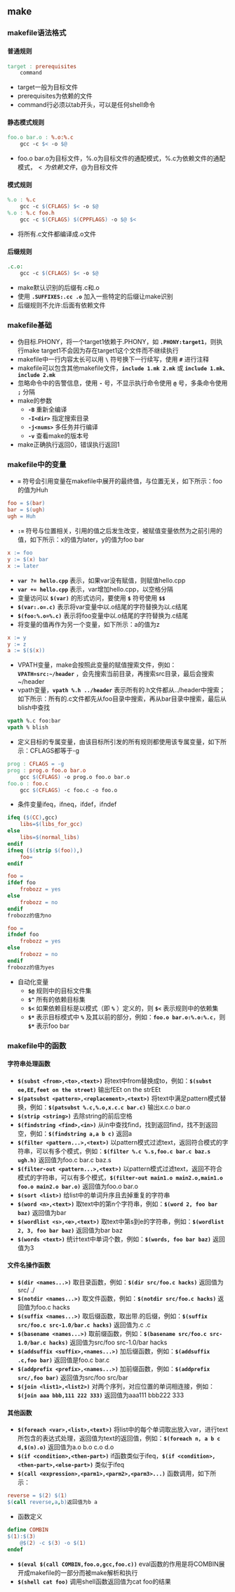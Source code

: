 ## make
### makefile语法格式
#### 普通规则
```makefile
target : prerequisites
    command
```
+ target一般为目标文件  
+ prerequisites为依赖的文件  
+ command行必须以tab开头，可以是任何shell命令  

#### 静态模式规则
```makefile
foo.o bar.o : %.o:%.c
    gcc -c $< -o $@
```
+ foo.o bar.o为目标文件，%.o为目标文件的通配模式，%.c为依赖文件的通配模式，$<为依赖文件，$@为目标文件  

#### 模式规则
```makefile
%.o : %.c 
    gcc -c $(CFLAGS) $< -o $@
%.o : %.c foo.h 
    gcc -c $(CFLAGS) $(CPPFLAGS) -o $@ $<
```
+ 将所有.c文件都编译成.o文件  

#### 后缀规则
```makefile
.c.o:
    gcc -c $(CFLAGS) $< -o $@
```
+ make默认识别的后缀有.c和.o  
+ 使用 **`.SUFFIXES:.cc .o`** 加入一些特定的后缀让make识别  
+ 后缀规则不允许:后面有依赖文件  

### makefile基础
+ 伪目标.PHONY，将一个target1依赖于.PHONY，如 **`.PHONY:target1`**，则执行make target1不会因为存在target1这个文件而不继续执行  
+ makefile中一行内容太长可以用 **`\`** 符号换下一行续写，使用 **`#`** 进行注释
+ makefile可以包含其他makefile文件，**`include 1.mk 2.mk`** 或 **`include 1.mk、include 2.mk`**  
+ 忽略命令中的告警信息，使用 **`-`** 号，不显示执行命令使用 **`@`** 号，多条命令使用 **`;`** 分隔  
+ make的参数  
    + **`-B`** 重新全编译  
    + **`-I<dir>`** 指定搜索目录  
    + **`-j<nums>`** 多任务并行编译  
    + **`-v`** 查看make的版本号  
+ make正确执行返回0，错误执行返回1  

### makefile中的变量
+  **`=`** 符号会引用变量在makefile中展开的最终值，与位置无关，如下所示：foo的值为Huh
```makefile
foo = $(bar) 
bar = $(ugh) 
ugh = Huh
```
+ **`:=`** 符号与位置相关，引用的值之后发生改变，被赋值变量依然为之前引用的值，如下所示：x的值为later，y的值为foo bar
```makefile
x := foo 
y := $(x) bar 
x := later
```  
+ **`var ?= hello.cpp`** 表示，如果var没有赋值，则赋值hello.cpp  
+ **`var += hello.cpp`** 表示，var增加hello.cpp，以空格分隔  
+ 变量访问以 **`$(var)`** 的形式访问，要使用 **`$`** 符号使用 **`$$`**  
+ **`$(var:.o=.c)`** 表示将var变量中以.o结尾的字符替换为以.c结尾  
+ **`$(foo:%.o=%.c)`** 表示将foo变量中以.o结尾的字符替换为.c结尾  
+ 将变量的值再作为另一个变量，如下所示：a的值为z  
```makefile
x := y
y := z
a := $($(x))
```
+ VPATH变量，make会按照此变量的赋值搜索文件，例如：**`VPATH=src:~/header`** ，会先搜索当前目录，再搜索src目录，最后会搜索~/header  
+ vpath变量，**`vpath %.h ../header`** 表示所有的.h文件都从../header中搜索；如下所示：所有的.c文件都先从foo目录中搜索，再从bar目录中搜索，最后从blish中查找  
```makefile
vpath %.c foo:bar
vpath % blish
```
+ 定义目标的专属变量，由该目标所引发的所有规则都使用该专属变量，如下所示：CFLAGS都等于-g 
```makefile
prog : CFLAGS = -g
prog : prog.o foo.o bar.o 
    gcc $(CFLAGS) -o prog.o foo.o bar.o 
foo.o : foo.c
    gcc $(CFLAGS) -c foo.c -o foo.o
```
+ 条件变量ifeq，ifneq，ifdef，ifndef  
```makefile
ifeq ($(CC),gcc) 
    libs=$(libs_for_gcc) 
else 
    libs=$(normal_libs) 
endif 
ifneq ($(strip $(foo)),)
    foo=
endif
```
```makefile
foo = 
ifdef foo 
    frobozz = yes 
else 
    frobozz = no 
endif 
frobozz的值为no
```
```makefile
foo = 
ifndef foo 
    frobozz = yes 
else 
    frobozz = no 
endif 
frobozz的值为yes
```
+ 自动化变量
    + **`$@`** 规则中的目标文件集  
    + **`$^`** 所有的依赖目标集  
    + **`$<`** 如果依赖目标是以模式（即 **`%`** ）定义的，则 **`$<`** 表示规则中的依赖集  
    + **`$*`** 表示目标模式中 **`%`** 及其以前的部分，例如：**`foo.o bar.o:%.o:%.c`**，则 **`$*`** 表示foo bar

### makefile中的函数
#### 字符串处理函数
+ **`$(subst <from>,<to>,<text>)`** 将text中from替换成to，例如：**`$(subst ee,EE,feet on the street)`** 输出fEEt on the strEEt  
+ **`$(patsubst <pattern>,<replacement>,<text>)`** 将text中满足pattern模式替换，例如：**`$(patsubst %.c,%.o,x.c.c bar.c)`** 输出x.c.o bar.o  
+ **`$(strip <string>)`** 去除string的前后空格  
+ **`$(findstring <find>,<in>)`** 从in中查找find，找到返回find，找不到返回空，例如：**`$(findstring a,a b c)`** 返回a  
+ **`$(filter <pattern...>,<text>)`** 以pattern模式过滤text，返回符合模式的字符串，可以有多个模式，例如：**`$(filter %.c %.s,foo.c bar.c baz.s ugh.h)`** 返回值为foo.c bar.c baz.s  
+ **`$(filter-out <pattern...>,<text>)`** 以pattern模式过滤text，返回不符合模式的字符串，可以有多个模式，**`$(filter-out main1.o main2.o,main1.o foo.o main2.o bar.o)`** 返回值为foo.o bar.o  
+ **`$(sort <list>)`** 给list中的单词升序且去掉重复的字符串  
+ **`$(word <n>,<text>)`** 取text中的第n个字符串，例如：**`$(word 2, foo bar baz)`** 返回值为bar  
+ **`$(wordlist <s>,<e>,<text>)`** 取text中第s到e的字符串，例如：**`$(wordlist 2, 3, foo bar baz)`** 返回值为bar baz  
+ **`$(words <text>)`** 统计text中单词个数，例如：**`$(words, foo bar baz)`** 返回值为3  

#### 文件名操作函数
+ **`$(dir <names...>)`** 取目录函数，例如：**`$(dir src/foo.c hacks)`** 返回值为src/ ./  
+ **`$(notdir <names...>)`** 取文件函数，例如：**`$(notdir src/foo.c hacks)`** 返回值为foo.c hacks  
+ **`$(suffix <names...>)`** 取后缀函数，取出带.的后缀，例如：**`$(suffix src/foo.c src-1.0/bar.c hacks)`** 返回值为.c .c  
+ **`$(basename <names...>)`** 取前缀函数，例如：**`$(basename src/foo.c src-1.0/bar.c hacks)`** 返回值为src/foo src-1.0/bar hacks  
+ **`$(addsuffix <suffix>,<names...>)`** 加后缀函数，例如：**`$(addsuffix .c,foo bar)`** 返回值是foo.c bar.c  
+ **`$(addprefix <prefix>,<names...>)`** 加前缀函数，例如：**`$(addprefix src/,foo bar)`** 返回值为src/foo src/bar  
+ **`$(join <list1>,<list2>)`** 对两个序列，对应位置的单词相连接，例如：**`$(join aaa bbb,111 222 333)`** 返回值为aaa111 bbb222 333  

#### 其他函数
+ **`$(foreach <var>,<list>,<text>)`** 将list中的每个单词取出放入var，进行text所包含的表达式处理，返回值为text的返回值，例如：**`$(foreach n, a b c d,$(n).o)`** 返回值为a.o b.o c.o d.o  
+ **`$(if <condition>,<then-part>)`** if函数类似于ifeq，**`$(if <condition>,<then-part>,<else-part>)`** 类似于ifeq  
+ **`$(call <expression>,<parm1>,<parm2>,<parm3>...)`** 函数调用，如下所示：
```makefile
reverse = $(2) $(1) 
$(call reverse,a,b)返回值为b a 
```
+ 函数定义
```makefile
define COMBIN
$(1):$(3)
    @$(2) -c $(3) -o $(1)
endef
```
+ **`$(eval $(call COMBIN,foo.o,gcc,foo.c))`** eval函数的作用是将COMBIN展开成makefile的一部分而被make解析和执行  
+ **`$(shell cat foo)`** 调用shell函数返回值为cat foo的结果  